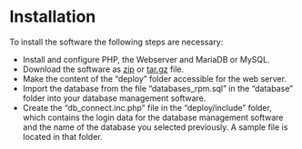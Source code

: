 # Installation
To install the software the following steps are necessary:
* Install and configure PHP, the Webserver and MariaDB or MySQL.
* Download the software as [zip](https://github.com/klaus-thorres/rpmetaller-editor/zipball/main) or [tar.gz](https://github.com/klaus-thorres/rpmetaller-editor/tarball/main) file.
* Make the content of the “deploy” folder accessible for the web server.
* Import the database from the file “databases_rpm.sql” in the “database” folder into your database management software.
* Create the “db_connect.inc.php” file in the “deploy/include” folder, which contains the login data for the database
  management software and the name of the database you selected previously. A sample file is located in that folder.
